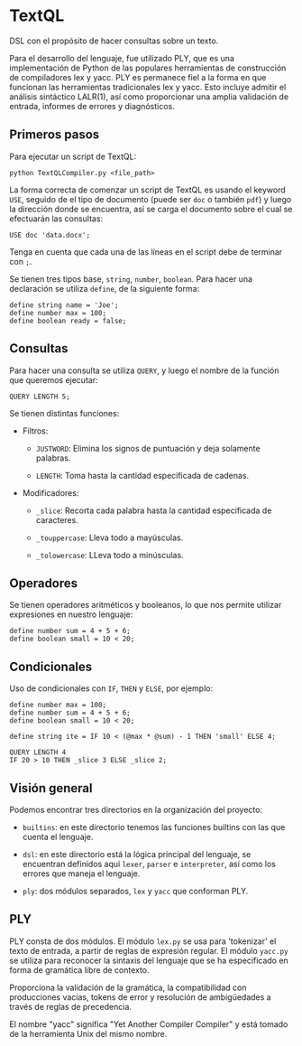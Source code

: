 # TextQL
DSL con el propósito de hacer consultas sobre un texto.

Para el desarrollo del lenguaje, fue utilizado PLY, que es una implementación de Python de las populares herramientas de construcción de compiladores lex y yacc. PLY es permanece fiel a la forma en que funcionan las herramientas tradicionales lex y yacc. Esto incluye admitir el análisis sintáctico LALR(1), así como proporcionar una amplia validación de entrada, informes de errores y diagnósticos.

## Primeros pasos
Para ejecutar un script de TextQL:

```
python TextQLCompiler.py <file_path>
```
La forma correcta de comenzar un script de TextQL es usando el keyword ```USE```, seguido de el tipo de documento (puede ser ```doc``` o también ```pdf```) y luego la dirección donde se encuentra, así se carga el documento sobre el cual se efectuarán las consultas:

```
USE doc 'data.docx';
```
Tenga en cuenta que cada una de las líneas en el script debe de terminar con ```;```.

Se tienen tres tipos base, ```string```, ```number```, ```boolean```. Para hacer una declaración se utiliza ```define```, de la siguiente forma:

```
define string name = 'Joe';
define number max = 100;
define boolean ready = false;
```

## Consultas
Para hacer una consulta se utiliza ```QUERY```, y luego el nombre de la función que queremos ejecutar:

```
QUERY LENGTH 5;
```
Se tienen distintas funciones:

- Filtros: 
  - ```JUSTWORD```: Elimina los signos de puntuación y deja solamente palabras.

  - ```LENGTH```: Toma hasta la cantidad especificada de cadenas.

- Modificadores: 
  - ```_slice```: Recorta cada palabra hasta la cantidad especificada de caracteres.
  
  - ```_touppercase```: Lleva todo a mayúsculas.
  
  - ```_tolowercase```: LLeva todo a minúsculas.

## Operadores
Se tienen operadores aritméticos y booleanos, lo que nos permite utilizar expresiones en nuestro lenguaje:

```
define number sum = 4 + 5 + 6;
define boolean small = 10 < 20;
```

## Condicionales

Uso de condicionales con ```IF```, ```THEN``` y ```ELSE```, por ejemplo:

```
define number max = 100;
define number sum = 4 + 5 + 6;
define boolean small = 10 < 20;

define string ite = IF 10 < (@max * @sum) - 1 THEN 'small' ELSE 4;
```
```
QUERY LENGTH 4 
IF 20 > 10 THEN _slice 3 ELSE _slice 2;
```

## Visión general
Podemos encontrar tres directorios en la organización del proyecto:

- ```builtins```: en este directorio tenemos las funciones builtins con las que cuenta el lenguaje.

- ```dsl```: en este directorio está la lógica principal del lenguaje, se encuentran definidos aquí ```lexer```, ```parser``` e ```interpreter```, así como los errores que maneja el lenguaje.

- ```ply```: dos módulos separados, ```lex``` y ```yacc``` que conforman PLY.

## PLY
PLY consta de dos módulos. El módulo ```lex.py``` se usa para 'tokenizar' el texto de entrada, a partir de reglas de expresión regular. El módulo ```yacc.py``` se utiliza para reconocer la sintaxis del lenguaje que se ha especificado en forma de gramática libre de contexto. 

Proporciona la validación de la gramática, la compatibilidad con producciones vacías, tokens de error y resolución de ambigüedades a través de reglas de precedencia.

El nombre "yacc" significa "Yet Another Compiler Compiler" y está tomado de la herramienta Unix del mismo nombre.